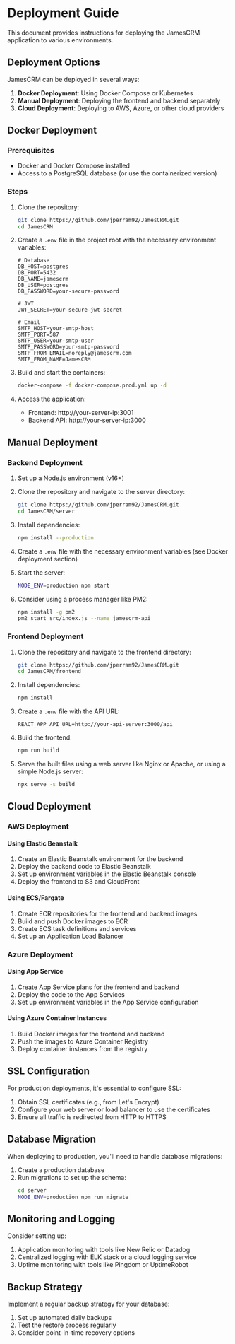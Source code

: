 # Deployment Guide

This document provides instructions for deploying the JamesCRM application to various environments.

## Deployment Options

JamesCRM can be deployed in several ways:

1. **Docker Deployment**: Using Docker Compose or Kubernetes
2. **Manual Deployment**: Deploying the frontend and backend separately
3. **Cloud Deployment**: Deploying to AWS, Azure, or other cloud providers

## Docker Deployment

### Prerequisites

- Docker and Docker Compose installed
- Access to a PostgreSQL database (or use the containerized version)

### Steps

1. Clone the repository:
   ```bash
   git clone https://github.com/jperram92/JamesCRM.git
   cd JamesCRM
   ```

2. Create a `.env` file in the project root with the necessary environment variables:
   ```
   # Database
   DB_HOST=postgres
   DB_PORT=5432
   DB_NAME=jamescrm
   DB_USER=postgres
   DB_PASSWORD=your-secure-password

   # JWT
   JWT_SECRET=your-secure-jwt-secret

   # Email
   SMTP_HOST=your-smtp-host
   SMTP_PORT=587
   SMTP_USER=your-smtp-user
   SMTP_PASSWORD=your-smtp-password
   SMTP_FROM_EMAIL=noreply@jamescrm.com
   SMTP_FROM_NAME=JamesCRM
   ```

3. Build and start the containers:
   ```bash
   docker-compose -f docker-compose.prod.yml up -d
   ```

4. Access the application:
   - Frontend: http://your-server-ip:3001
   - Backend API: http://your-server-ip:3000

## Manual Deployment

### Backend Deployment

1. Set up a Node.js environment (v16+)
2. Clone the repository and navigate to the server directory:
   ```bash
   git clone https://github.com/jperram92/JamesCRM.git
   cd JamesCRM/server
   ```

3. Install dependencies:
   ```bash
   npm install --production
   ```

4. Create a `.env` file with the necessary environment variables (see Docker deployment section)

5. Start the server:
   ```bash
   NODE_ENV=production npm start
   ```

6. Consider using a process manager like PM2:
   ```bash
   npm install -g pm2
   pm2 start src/index.js --name jamescrm-api
   ```

### Frontend Deployment

1. Clone the repository and navigate to the frontend directory:
   ```bash
   git clone https://github.com/jperram92/JamesCRM.git
   cd JamesCRM/frontend
   ```

2. Install dependencies:
   ```bash
   npm install
   ```

3. Create a `.env` file with the API URL:
   ```
   REACT_APP_API_URL=http://your-api-server:3000/api
   ```

4. Build the frontend:
   ```bash
   npm run build
   ```

5. Serve the built files using a web server like Nginx or Apache, or using a simple Node.js server:
   ```bash
   npx serve -s build
   ```

## Cloud Deployment

### AWS Deployment

#### Using Elastic Beanstalk

1. Create an Elastic Beanstalk environment for the backend
2. Deploy the backend code to Elastic Beanstalk
3. Set up environment variables in the Elastic Beanstalk console
4. Deploy the frontend to S3 and CloudFront

#### Using ECS/Fargate

1. Create ECR repositories for the frontend and backend images
2. Build and push Docker images to ECR
3. Create ECS task definitions and services
4. Set up an Application Load Balancer

### Azure Deployment

#### Using App Service

1. Create App Service plans for the frontend and backend
2. Deploy the code to the App Services
3. Set up environment variables in the App Service configuration

#### Using Azure Container Instances

1. Build Docker images for the frontend and backend
2. Push the images to Azure Container Registry
3. Deploy container instances from the registry

## SSL Configuration

For production deployments, it's essential to configure SSL:

1. Obtain SSL certificates (e.g., from Let's Encrypt)
2. Configure your web server or load balancer to use the certificates
3. Ensure all traffic is redirected from HTTP to HTTPS

## Database Migration

When deploying to production, you'll need to handle database migrations:

1. Create a production database
2. Run migrations to set up the schema:
   ```bash
   cd server
   NODE_ENV=production npm run migrate
   ```

## Monitoring and Logging

Consider setting up:

1. Application monitoring with tools like New Relic or Datadog
2. Centralized logging with ELK stack or a cloud logging service
3. Uptime monitoring with tools like Pingdom or UptimeRobot

## Backup Strategy

Implement a regular backup strategy for your database:

1. Set up automated daily backups
2. Test the restore process regularly
3. Consider point-in-time recovery options
